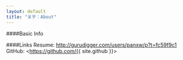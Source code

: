 ```yaml
---
layout: default
title: "关于：About"
---
```

####Basic Info
  

####Links
Resume: <http://gurudigger.com/users/panxw/p?t=fc59f9c1>  
GitHub: <https://github.com/{{ site.github }}>  

